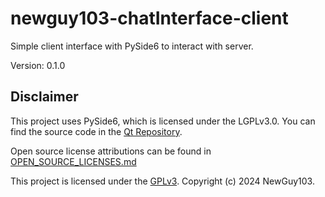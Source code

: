 # newguy103-chatInterface-client

Simple client interface with PySide6 to interact with server.

Version: 0.1.0

## Disclaimer

This project uses PySide6, which is licensed under the LGPLv3.0. You can find the source code in
the [Qt Repository](https://code.qt.io/cgit/pyside/pyside-setup.git/).

Open source license attributions can be found in [OPEN_SOURCE_LICENSES.md](OPEN_SOURCE_LICENSES.md)

This project is licensed under the [GPLv3](LICENSE). Copyright (c) 2024 NewGuy103.

